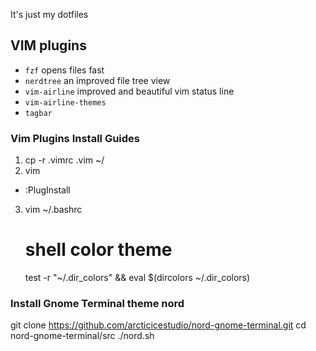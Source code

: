 It's just my dotfiles


## VIM plugins

- `fzf` opens files fast
- `nerdtree` an improved file tree view
- `vim-airline` improved and beautiful vim status line
- `vim-airline-themes` 
- `tagbar` 

### Vim Plugins Install Guides

1. cp -r .vimrc .vim ~/
2. vim
* :PlugInstall
3. vim ~/.bashrc
    # shell color theme
    test -r "~/.dir_colors" && eval $(dircolors ~/.dir_colors)

### Install Gnome Terminal theme nord
git clone https://github.com/arcticicestudio/nord-gnome-terminal.git
cd nord-gnome-terminal/src
./nord.sh

